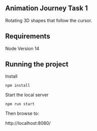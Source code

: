 ## Animation Journey Task 1

Rotating 3D shapes that follow the cursor.

## Requirements

Node Version 14

## Running the project


Install

```
npm install
```

Start the local server

```
npm run start
```

Then browse to:

http://localhost:8080/
